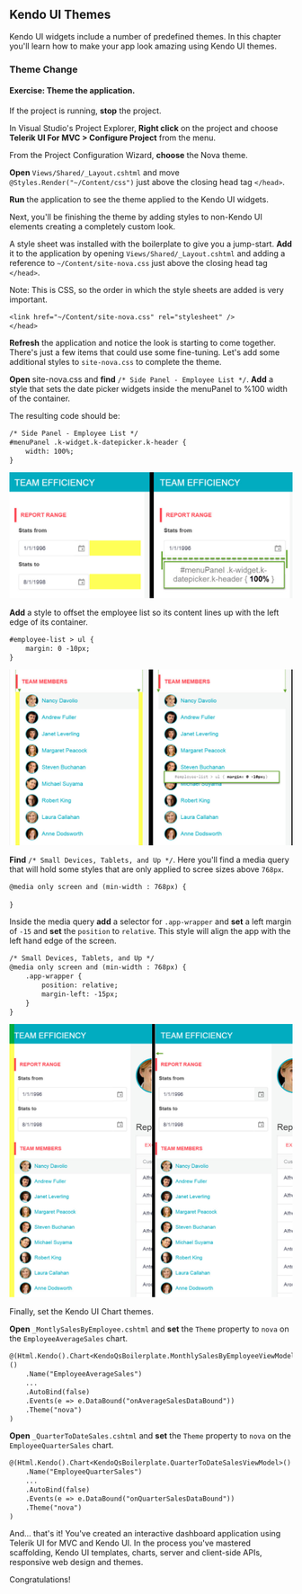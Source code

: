 ## Kendo UI Themes

Kendo UI widgets include a number of predefined themes. In this chapter you'll learn how to make your app look amazing using Kendo UI themes.

### Theme Change

<h4 class="exercise-start">
    <b>Exercise</b>: Theme the application.
</h4>

If the project is running, **stop** the project.

In Visual Studio's Project Explorer, **Right click** on the project and choose **Telerik UI For MVC > Configure Project** from the menu.

From the Project Configuration Wizard, **choose** the Nova theme.

**Open** `Views/Shared/_Layout.cshtml` and move `@Styles.Render("~/Content/css")` just above the closing head tag `</head>`.

**Run** the application to see the theme applied to the Kendo UI widgets.

Next, you'll be finishing the theme by adding styles to non-Kendo UI elements creating a completely custom look.

A style sheet was installed with the boilerplate to give you a jump-start. **Add** it to the application by opening `Views/Shared/_Layout.cshtml` and adding a reference to `~/Content/site-nova.css` just above the closing head tag `</head>`.

Note: This is CSS, so the order in which the style sheets are added is very important.

    <link href="~/Content/site-nova.css" rel="stylesheet" />
	</head>

**Refresh** the application and notice the look is starting to come together. There's just a few items that could use some fine-tuning. Let's add some additional styles to `site-nova.css` to complete the theme.

**Open** site-nova.css and **find** `/* Side Panel - Employee List */`. **Add** a style that sets the date picker widgets inside the menuPanel to %100 width of the container.

The resulting code should be:

	/* Side Panel - Employee List */
	#menuPanel .k-widget.k-datepicker.k-header {
	    width: 100%;
	}

![Date Picker Width](images/chapter10/datepicker-width.jpg)

**Add** a style to offset the employee list so its content lines up with the left edge of its container.

	#employee-list > ul {
    	margin: 0 -10px;
	}

![Date Picker Width](images/chapter10/list-view-container.jpg)

**Find** `/* Small Devices, Tablets, and Up */`. Here you'll find a media query that will hold some styles that are only applied to scree sizes above `768px`.

	@media only screen and (min-width : 768px) {

	}

Inside the media query **add** a selector for `.app-wrapper` and **set** a left margin of `-15` and **set** the `position` to `relative`. This style will align the app with the left hand edge of the screen.

	/* Small Devices, Tablets, and Up */
	@media only screen and (min-width : 768px) {
	    .app-wrapper {
	        position: relative;
	        margin-left: -15px;
	    }
	}

![App Wrapper margin](images/chapter10/app-wrapper.jpg)

Finally, set the Kendo UI Chart themes.

**Open** `_MontlySalesByEmployee.cshtml` and **set** the `Theme` property to `nova` on the `EmployeeAverageSales` chart.

	@(Html.Kendo().Chart<KendoQsBoilerplate.MonthlySalesByEmployeeViewModel>()
        .Name("EmployeeAverageSales")
        ...
        .AutoBind(false)
       	.Events(e => e.DataBound("onAverageSalesDataBound"))
        .Theme("nova")
	)

**Open** `_QuarterToDateSales.cshtml` and **set** the `Theme` property to `nova` on the `EmployeeQuarterSales` chart.

    @(Html.Kendo().Chart<KendoQsBoilerplate.QuarterToDateSalesViewModel>()
        .Name("EmployeeQuarterSales")
        ...
	    .AutoBind(false)
        .Events(e => e.DataBound("onQuarterSalesDataBound"))
        .Theme("nova")
	)

<div class="exercise-end"></div>

And... that's it! You've created an interactive dashboard application using Telerik UI for MVC and Kendo UI. In the process you've mastered scaffolding, Kendo UI templates, charts, server and client-side APIs, responsive web design and themes.

Congratulations!
